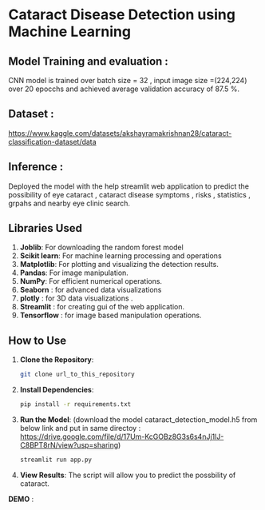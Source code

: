 # Cataract Disease Detection using Machine Learning


## Model Training and evaluation :
 
CNN model is trained over batch size = 32 , input image size =(224,224) over 20 epocchs and achieved average validation accuracy of 87.5 %.

## Dataset :

https://www.kaggle.com/datasets/akshayramakrishnan28/cataract-classification-dataset/data


## Inference : 

Deployed the model with the help streamlit web application to predict the possibility of eye  cataract , cataract disease symptoms , risks , statistics , grpahs and nearby eye clinic search.

## Libraries Used

1. **Joblib**: For downloading the random forest model
2. **Scikit learn**: For machine learning processing  and operations
3. **Matplotlib**: For plotting and visualizing the detection results.
4. **Pandas**: For image manipulation.
5. **NumPy**: For efficient numerical operations.
6. **Seaborn** : for advanced data visualizations
7. **plotly** : for 3D data visualizations .
8. **Streamlit** : for creating gui of the web application.
9. **Tensorflow** : for image based manipulation operations.


## How to Use

1. **Clone the Repository**: 
    ```sh
    git clone url_to_this_repository
    ```

2. **Install Dependencies**: 
    ```sh
    pip install -r requirements.txt
    ```

3. **Run the Model**: 
    (download the model cataract_detection_model.h5 from below link and put in same directoy :
      https://drive.google.com/file/d/17Um-KcGOBz8G3s6s4nJj1lJ-C8BPT8rN/view?usp=sharing)

    ```python
    streamlit run app.py
    ```

4. **View Results**: The script will allow you to predict the possbility of cataract.

**DEMO** :

